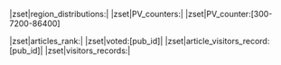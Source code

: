 
|zset|region_distributions:|
|zset|PV_counters:|
|zset|PV_counter:[300-7200-86400]

|zset|articles_rank:|
|zset|voted:[pub_id]|
|zset|article_visitors_record:[pub_id]|
|zset|visitors_records:|

